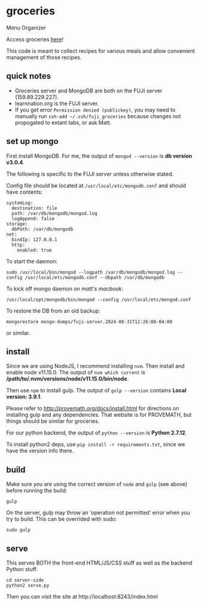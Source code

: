 # groceries
Menu Organizer

Access groceries [here](http://learnnation.org:8243)!

This code is meant to collect recipes for various meals and allow convenient management of those recipes.



## quick notes
- Groceries server and MongoDB are both on the FUJI server (159.89.229.227).
- learnnation.org is the FUJI server.
- If you get error `Permission denied (publickey)`, you may need to manually run `ssh-add ~/.ssh/fuji_groceries` because changes not propogated to extant tabs, or ask Matt.


## set up mongo

First install MongoDB.  For me, the output of `mongod --version` is **db version v3.0.4**.

The following is specific to the FUJI server unless otherwise stated.

Config file should be located at `/usr/local/etc/mongodb.conf` and should have contents:

    systemLog:
      destination: file
      path: /var/db/mongodb/mongod.log
      logAppend: false
    storage:
      dbPath: /var/db/mongodb
    net:
      bindIp: 127.0.0.1
      http:
        enabled: true

To start the daemon:

    sudo /usr/local/bin/mongod --logpath /var/db/mongodb/mongod.log --config /usr/local/etc/mongodb.conf --dbpath /var/db/mongodb

To kick off mongo daemon on *matt's macbook*:

    /usr/local/opt/mongodb/bin/mongod --config /usr/local/etc/mongod.conf

To restore the DB from an old backup:

    mongorestore mongo-dumps/fuji-server.2024-08-31T12:26:08-04:00

or similar.



## install

Since we are using NodeJS, I recommend installing `nvm`.  Then install and enable node v11.15.0.  The output of `nvm which current` is **/path/to/.nvm/versions/node/v11.15.0/bin/node**.

Then use `npm` to install gulp.  The output of `gulp --version` contains **Local version: 3.9.1**.

Please refer to http://provemath.org/docs/install.html for directions on installing gulp and any dependencies.  That website is for PROVEMATH, but things should be similar for groceries.

For our python backend, the output of `python --version` is **Python 2.7.12**.

To install python2 deps, use `pip install -r requirements.txt`, since we have the version info there.



## build

Make sure you are using the correct version of `node` and `gulp` (see above) before running the build:

    gulp

On the server, gulp may throw an 'operation not permitted' error when you try to build.  This can be overrided with sudo:

    sudo gulp



## serve

This serves BOTH the front-end HTML/JS/CSS stuff as well as the backend Python stuff.

    cd server-side
    python2 serve.py

Then you can visit the site at http://localhost:8243/index.html



